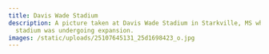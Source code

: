 ```yaml
---
title: Davis Wade Stadium
description: A picture taken at Davis Wade Stadium in Starkville, MS while the
  stadium was undergoing expansion.
images: /static/uploads/25107645131_25d1698423_o.jpg
---
```

